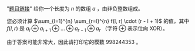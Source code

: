 "[题目链接](https://codeforces.com/problemset/problem/1879/D)" 
给你一个长度为 $n$ 的数组 $a$ ，由非负整数组成。

您必须计算 $\sum_{l=1}^{n} \sum_{r=l}^{n} f(l, r) \cdot (r - l + 1)$ 的值，其中 $f(l, r)$ 是 $a_l \oplus a_{l+1} \oplus \dots \oplus a_{r-1} \oplus a_r$ （字符 $\oplus$ 表示位向 XOR）。

由于答案可能非常大，因此请打印它的模数 $998244353$ 。